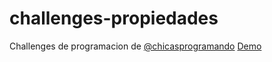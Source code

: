 # challenges-propiedades

Challenges de programacion de <a href="https://github.com/elstr/twitch-chicasprog-recursos/tree/master/challenges">@chicasprogramando</a>
<a href="https://luciamoyano.github.io/challenges-propiedades/">Demo</a>
